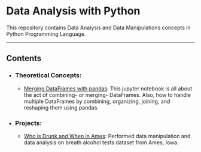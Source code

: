 # Data Analysis with Python

This repository contains Data Analysis and Data Manipulations concepts in Python Programming Language.

---------------------------------------------------------------------------------------------------

## Contents

 - ### Theoretical Concepts:
   * [Merging DataFrames with pandas](https://github.com/Ravjot03/Merging-DataFrames-with-pandas):
   This jupyter notebook is all about the act of combining- or merging- DataFrames. Also, how to handle multiple DataFrames by combining, organizing, joining, and reshaping        them using pandas.
 
 - ### Projects:
   * [Who is Drunk and When in Ames](https://github.com/Ravjot03/Who-is-Drunk-and-When-in-Ames-Iowa):
   Performed data manipulation and data analysis on breath alcohol tests dataset from Ames, Iowa.
  
